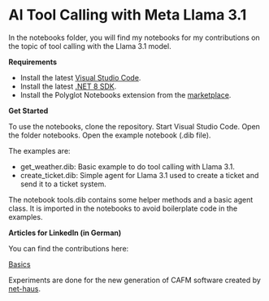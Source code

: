 # AI Tool Calling with Meta Llama 3.1

In the notebooks folder, you will find my notebooks for my contributions on the topic of tool calling with the Llama 3.1 model.

**Requirements**

* Install the latest [Visual Studio Code](https://code.visualstudio.com/).
* Install the latest [.NET 8 SDK](https://dotnet.microsoft.com/en-us/download).
* Install the Polyglot Notebooks extension from the [marketplace](https://marketplace.visualstudio.com/items?itemName=ms-dotnettools.dotnet-interactive-vscode).

**Get Started**

To use the notebooks, clone the repository. Start Visual Studio Code. Open the folder notebooks.
Open the example notebook (.dib file).

The examples are:

* get_weather.dib: Basic example to do tool calling with Llama 3.1.
* create_ticket.dib: Simple agent for Llama 3.1 used to create a ticket and send it to a ticket system.

The notebook tools.dib contains some helper methods and a basic agent class. It is imported in the notebooks to avoid boilerplate code in the examples.

**Articles for LinkedIn (in German)**

You can find the contributions here:

[Basics](https://www.linkedin.com/pulse/funktionsaufrufe-mit-dem-llama-31-modell-andreas-wenzel-h2txc/?trackingId=7sne4JDDYtmTaBIAbV1I%2BA%3D%3D)

Experiments are done for the new generation of CAFM software created by [net-haus](https://net-haus-software.de/).